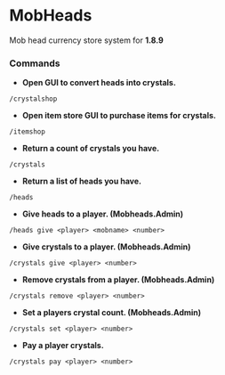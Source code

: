 # MobHeads
Mob head currency store system for **1.8.9**

### Commands

- __Open GUI to convert heads into crystals.__
```
/crystalshop
```
- __Open item store GUI to purchase items for crystals.__
```
/itemshop
```
- __Return a count of crystals you have.__
```
/crystals
```
- __Return a list of heads you have.__
```
/heads
```
- __Give heads to a player. (Mobheads.Admin)__
```
/heads give <player> <mobname> <number>
```
- __Give crystals to a player. (Mobheads.Admin)__
```
/crystals give <player> <number>
```
- __Remove crystals from a player. (Mobheads.Admin)__
```
/crystals remove <player> <number>
```
- __Set a players crystal count. (Mobheads.Admin)__
```
/crystals set <player> <number>
```
- __Pay a player crystals.__
```
/crystals pay <player> <number>
```
